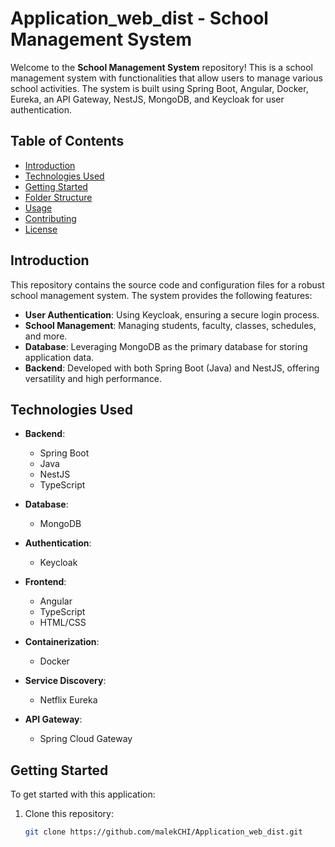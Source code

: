 # Application_web_dist - School Management System

Welcome to the **School Management System** repository! This is a school management system with functionalities that allow users to manage various school activities. The system is built using Spring Boot, Angular, Docker, Eureka, an API Gateway, NestJS, MongoDB, and Keycloak for user authentication.

## Table of Contents
- [Introduction](#introduction)
- [Technologies Used](#technologies-used)
- [Getting Started](#getting-started)
- [Folder Structure](#folder-structure)
- [Usage](#usage)
- [Contributing](#contributing)
- [License](#license)

## Introduction

This repository contains the source code and configuration files for a robust school management system. The system provides the following features:

- **User Authentication**: Using Keycloak, ensuring a secure login process.
- **School Management**: Managing students, faculty, classes, schedules, and more.
- **Database**: Leveraging MongoDB as the primary database for storing application data.
- **Backend**: Developed with both Spring Boot (Java) and NestJS, offering versatility and high performance.

## Technologies Used

- **Backend**:
  - Spring Boot
  - Java
  - NestJS
  - TypeScript

- **Database**:
  - MongoDB

- **Authentication**:
  - Keycloak

- **Frontend**:
  - Angular
  - TypeScript
  - HTML/CSS

- **Containerization**:
  - Docker

- **Service Discovery**:
  - Netflix Eureka

- **API Gateway**:
  - Spring Cloud Gateway

## Getting Started

To get started with this application:

1. Clone this repository:

   ```bash
   git clone https://github.com/malekCHI/Application_web_dist.git

